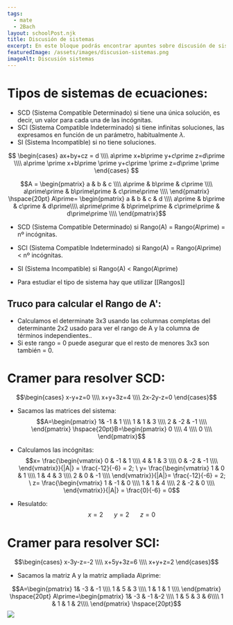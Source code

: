 ```yaml
---
tags:
  - mate
  - 2Bach
layout: schoolPost.njk
title: Discusión de sistemas
excerpt: En este bloque podrás encontrar apuntes sobre discusión de sistemas de ecuaciones de 2º de bachillerato.
featuredImage: /assets/images/discusion-sistemas.png
imageAlt: Discusión sistemas
---
```


# Tipos de sistemas de ecuaciones:
- SCD (Sistema Compatible Determinado) si tiene una única solución, es decir, un valor para cada una de las incógnitas.
- SCI (Sistema Compatible Indeterminado) si tiene infinitas soluciones, las expresamos en función de un parámetro, habitualmente $\lambda$.
- SI (Sistema Incompatible) si no tiene soluciones. 

$$ \begin{cases} ax+by+cz = d \\\\ a\prime x+b\prime y+c\prime z=d\prime  \\\\ a\prime \prime x+b\prime \prime y+c\prime \prime z=d\prime \prime  \end{cases} $$

$$A = \begin{pmatrix} a & b & c \\\\ a\prime & b\prime & c\prime \\\\ a\prime\prime & b\prime\prime & c\prime\prime \\\\ \end{pmatrix} \hspace{20pt} A\prime= \begin{pmatrix} a & b & c & d \\\\ a\prime & b\prime & c\prime & d\prime\\\\ a\prime\prime & b\prime\prime & c\prime\prime & d\prime\prime \\\\ \end{pmatrix}$$

- SCD (Sistema Compatible Determinado) si Rango(A) = Rango(A\prime) = nº incógnitas.
- SCI (Sistema Compatible Indeterminado) si Rango(A) = Rango(A\prime) < nº incógnitas.
- SI (Sistema Incompatible) si Rango(A) < Rango(A\prime)

- Para estudiar el tipo de sistema hay que utilizar  [[Rangos]]

## Truco para calcular el Rango de A':
- Calculamos el determinate 3x3 usando las columnas completas del determinante 2x2 usado para ver el rango de A y la columna de términos independientes..
- Si este rango = 0 puede asegurar que el resto de menores 3x3 son también = 0.

# Cramer para resolver SCD:
$$\begin{cases} x-y+z=0 \\\\ x+y+3z=4 \\\\ 2x-2y-z=0 \end{cases}$$
- Sacamos las matrices del sistema:
$$A=\begin{pmatrix} 1& -1 & 1 \\\\ 1 & 1 & 3 \\\\ 2 & -2 & -1 \\\\ \end{pmatrix} \hspace{20pt}B=\begin{pmatrix} 0 \\\\ 4 \\\\ 0 \\\\ \end{pmatrix}$$

- Calculamos las incógnitas:
$$x= \frac{\begin{vmatrix} 0 & -1 & 1 \\\\ 4 & 1 & 3 \\\\ 0 & -2 & -1 \\\\ \end{vmatrix}}{|A|} = \frac{-12}{-6} = 2; \ y= \frac{\begin{vmatrix} 1 & 0 & 1 \\\\ 1 & 4 & 3 \\\\ 2 & 0 & -1 \\\\ \end{vmatrix}}{|A|}= \frac{-12}{-6} = 2; \ z= \frac{\begin{vmatrix} 1 & -1 & 0 \\\\ 1 & 1 & 4 \\\\ 2 & -2 & 0 \\\\ \end{vmatrix}}{|A|} = \frac{0}{-6} = 0$$
- Resulatdo:
$$x=2 \hspace{20pt} y=2 \hspace{20pt} z=0$$

# Cramer para resolver SCI:
$$\begin{cases} x-3y-z=-2 \\\\ x+5y+3z=6 \\\\ x+y+z=2 \end{cases}$$

- Sacamos la matriz A y la matriz ampliada A\prime:

$$A=\begin{pmatrix} 1& -3 & -1 \\\\ 1 & 5 & 3 \\\\ 1 & 1 & 1 \\\\ \end{pmatrix} \hspace{20pt} A\prime=\begin{pmatrix} 1& -3 & -1 &-2 \\\\ 1 & 5 & 3 & 6\\\\ 1 & 1 & 1 & 2\\\\ \end{pmatrix} \hspace{20pt}$$
![](/assets/images/20220206143956.png)


